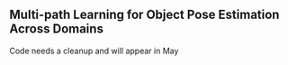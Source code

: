 ## Multi-path Learning for Object Pose Estimation Across Domains

Code needs a cleanup and will appear in May
